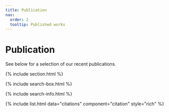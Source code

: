 ```yaml
---
title: Publication
nav:
  order: 2
  tooltip: Published works
---
```


# <i class="fas fa-microscope"></i>Publication

See below for a selection of our recent publications.

{% include section.html %}

{% include search-box.html %}

{% include search-info.html %}

{% include list.html data="citations" component="citation" style="rich" %}
